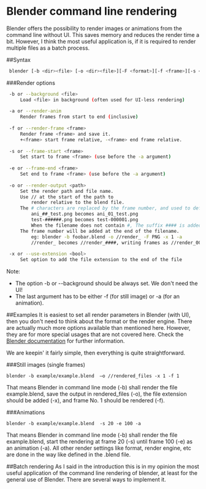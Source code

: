 Blender command line rendering
================================

Blender offers the possibility to render images or animations from the command line without UI.
This saves memory and reduces the render time a bit.
However, I think the most useful application is, if it is required to render multiple files as a batch process.

##Syntax

```bash
 blender [-b <dir><file> [-o <dir><file>][-F <format>][-f <frame>][-s <frame> -e <frame> -a]]
``` 

###Render options

```bash
 -b or --background <file>
     Load <file> in background (often used for UI-less rendering)
 
 -a or --render-anim 
     Render frames from start to end (inclusive)
 
 -f or --render-frame <frame>
     Render frame <frame> and save it.
     +<frame> start frame relative, -<frame> end frame relative.
 
 -s or --frame-start <frame>
     Set start to frame <frame> (use before the -a argument)
 
 -e or --frame-end <frame>
     Set end to frame <frame> (use before the -a argument)
 
 -o or --render-output <path>
     Set the render path and file name.
     Use // at the start of the path to
         render relative to the blend file.
     The # characters are replaced by the frame number, and used to define zero padding.
         ani_##_test.png becomes ani_01_test.png
         test-######.png becomes test-000001.png
         When the filename does not contain #, The suffix #### is added to the filename
     The frame number will be added at the end of the filename.
         eg: blender -b foobar.blend -o //render_ -F PNG -x 1 -a
         //render_ becomes //render_####, writing frames as //render_0001.png//
	 
 -x or --use-extension <bool>
     Set option to add the file extension to the end of the file
```

Note:
- The option -b or --background should be always set. We don't need the UI!
- The last argument has to be either -f (for still image) or -a (for an animation).

##Examples
It is easiest to set all render parameters in Blender (with UI), then you don't need to think about the format or the render engine.
There are actually much more options available than mentioned here. However, they are for more special usages that are not covered here.
Check the [Blender documentation](http://wiki.blender.org/index.php/Doc:2.6/Manual/Render/Command_Line) for further information.

We are keepin' it fairly simple, then everything is quite straightforward.

###Still images (single frames)

    blender -b example/example.blend  –o //rendered_files -x 1 -f 1
	
That means Blender in command line mode (-b) shall render the file example.blend, save the output in rendered_files (-o), the file extension should be added (-x), and frame No. 1 should be rendered (-f).

###Animations

    blender -b example/example.blend  -s 20 -e 100 -a

That means Blender in command line mode (-b) shall render the file example.blend, start the rendering at frame 20 (-s) until frame 100 (-e) as an animation (-a). All other render settings like format, render engine, etc are done in the way like defined in the .blend file.

##Batch rendering
As I said in the introduction this is in my opinion the most useful application of the command line rendering of blender, at least for the general use of Blender.
There are several ways to implement it.